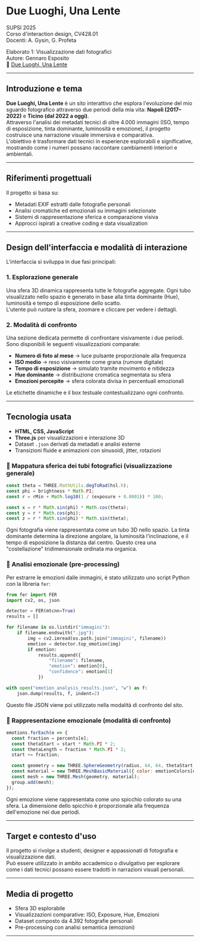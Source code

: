 # Due Luoghi, Una Lente

SUPSI 2025\
Corso d'interaction design, CV428.01\
Docenti: A. Gysin, G. Profeta

Elaborato 1: Visualizzazione dati fotografici\
Autore: Gennaro Esposito\
🔗 [Due Luoghi, Una Lente](INSERISCI_LINK_GITHUB_PAGES)

---

## Introduzione e tema

**Due Luoghi, Una Lente** è un sito interattivo che esplora l'evoluzione del mio sguardo fotografico attraverso due periodi della mia vita: **Napoli (2017–2022)** e **Ticino (dal 2022 a oggi)**.\
Attraverso l'analisi dei metadati tecnici di oltre 4.000 immagini (ISO, tempo di esposizione, tinta dominante, luminosità e emozione), il progetto costruisce una narrazione visuale immersiva e comparativa.\
L'obiettivo è trasformare dati tecnici in esperienze esplorabili e significative, mostrando come i numeri possano raccontare cambiamenti interiori e ambientali.

---

## Riferimenti progettuali

Il progetto si basa su:

- Metadati EXIF estratti dalle fotografie personali
- Analisi cromatiche ed emozionali su immagini selezionate
- Sistemi di rappresentazione sferica e comparazione visiva
- Approcci ispirati a creative coding e data visualization

---

## Design dell'interfaccia e modalità di interazione

L'interfaccia si sviluppa in due fasi principali:

### 1. **Esplorazione generale**

Una sfera 3D dinamica rappresenta tutte le fotografie aggregate. Ogni tubo visualizzato nello spazio è generato in base alla tinta dominante (Hue), luminosità e tempo di esposizione dello scatto.\
L'utente può ruotare la sfera, zoomare e cliccare per vedere i dettagli.

### 2. **Modalità di confronto**

Una sezione dedicata permette di confrontare visivamente i due periodi. Sono disponibili le seguenti visualizzazioni comparate:

- **Numero di foto al mese** → luce pulsante proporzionale alla frequenza
- **ISO medio** → reso visivamente come grana (rumore digitale)
- **Tempo di esposizione** → simulato tramite movimento e nitidezza
- **Hue dominante** → distribuzione cromatica segmentata su sfera
- **Emozioni percepite** → sfera colorata divisa in percentuali emozionali

Le etichette dinamiche e il box testuale contestualizzano ogni confronto.

---

## Tecnologia usata

- **HTML, CSS, JavaScript**
- **Three.js** per visualizzazioni e interazione 3D
- Dataset `.json` derivati da metadati e analisi esterne
- Transizioni fluide e animazioni con sinusoidi, jitter, rotazioni

### 📌 Mappatura sferica dei tubi fotografici (visualizzazione generale)

```js
const theta = THREE.MathUtils.degToRad(hsl.h);
const phi = brightness * Math.PI;
const r = rMin + Math.log10(1 / (exposure + 0.0001)) * 100;

const x = r * Math.sin(phi) * Math.cos(theta);
const y = r * Math.cos(phi);
const z = r * Math.sin(phi) * Math.sin(theta);
```

Ogni fotografia viene rappresentata come un tubo 3D nello spazio. La tinta dominante determina la direzione angolare, la luminosità l'inclinazione, e il tempo di esposizione la distanza dal centro. Questo crea una "costellazione" tridimensionale ordinata ma organica.

### 🔢 Analisi emozionale (pre-processing)

Per estrarre le emozioni dalle immagini, è stato utilizzato uno script Python con la libreria `fer`:

```python
from fer import FER
import cv2, os, json

detector = FER(mtcnn=True)
results = []

for filename in os.listdir("immagini"):
    if filename.endswith(".jpg"):
        img = cv2.imread(os.path.join("immagini", filename))
        emotion = detector.top_emotion(img)
        if emotion:
            results.append({
                "filename": filename,
                "emotion": emotion[0],
                "confidence": emotion[1]
            })

with open("emotion_analysis_results.json", "w") as f:
    json.dump(results, f, indent=2)
```

Questo file JSON viene poi utilizzato nella modalità di confronto del sito.

### 🎩 Rappresentazione emozionale (modalità di confronto)

```js
emotions.forEach(e => {
  const fraction = percents[e];
  const thetaStart = start * Math.PI * 2;
  const thetaLength = fraction * Math.PI * 2;
  start += fraction;

  const geometry = new THREE.SphereGeometry(radius, 64, 64, thetaStart, thetaLength, 0, Math.PI);
  const material = new THREE.MeshBasicMaterial({ color: emotionColors[e] });
  const mesh = new THREE.Mesh(geometry, material);
  group.add(mesh);
});
```

Ogni emozione viene rappresentata come uno spicchio colorato su una sfera. La dimensione dello spicchio è proporzionale alla frequenza dell'emozione nei due periodi.

---

## Target e contesto d'uso

Il progetto si rivolge a studenti, designer e appassionati di fotografia e visualizzazione dati.\
Può essere utilizzato in ambito accademico o divulgativo per esplorare come i dati tecnici possano essere tradotti in narrazioni visuali personali.

---

## Media di progetto

- Sfera 3D esplorabile
- Visualizzazioni comparative: ISO, Exposure, Hue, Emozioni
- Dataset composto da 4.392 fotografie personali
- Pre-processing con analisi semantica (emozioni)

---


